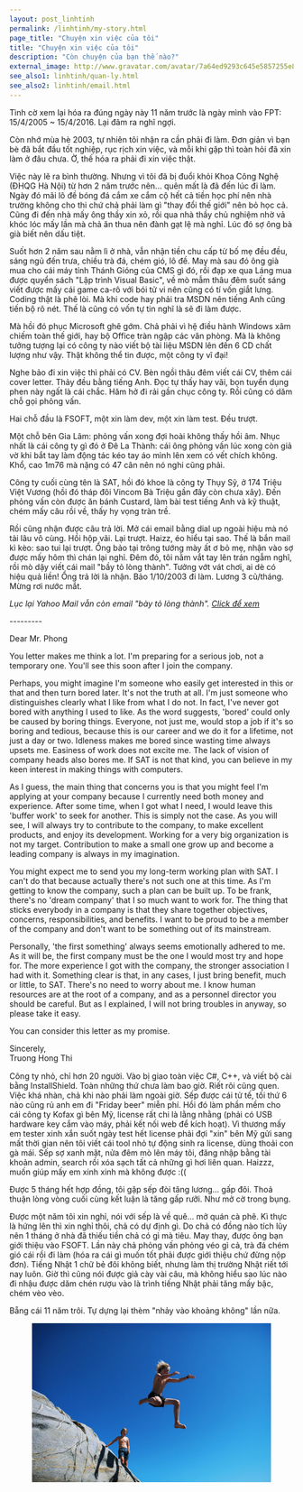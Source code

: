 ```yaml
---
layout: post_linhtinh
permalink: /linhtinh/my-story.html
page_title: "Chuyện xin việc của tôi"
title: "Chuyện xin việc của tôi"
description: "Còn chuyện của bạn thế nào?"
external_image: http://www.gravatar.com/avatar/7a64ed9293c645e5857255e8f2320a8d?s=292&abc=xyz
see_also1: linhtinh/quan-ly.html
see_also2: linhtinh/email.html
---
```

Tình cờ xem lại hóa ra đúng ngày này 11 năm trước là ngày mình vào FPT: 15/4/2005 ~ 15/4/2016. Lại đâm ra nghĩ ngợi.

Còn nhớ mùa hè 2003, tự nhiên tôi nhận ra cần phải đi làm. Đơn giản vì bạn bè đã bắt đầu tốt nghiệp, rục rịch xin việc, và mỗi khi gặp thì toàn hỏi đã xin làm ở đâu chưa. Ờ, thế hóa ra phải đi xin việc thật.

Việc này lẽ ra bình thường. Nhưng vì tôi đã bị đuổi khỏi Khoa Công Nghệ (ĐHQG Hà Nội) từ hơn 2 năm trước nên... quên mất là đã đến lúc đi làm. Ngày đó mãi lô đề bóng đá cắm xe cắm cộ hết cả tiền học phí nên nhà trường không cho thi chứ chả phải làm gì "thay đổi thế giới" nên bỏ học cả. Cũng đi đến nhà mấy ông thầy xin xỏ, rồi qua nhà thầy chủ nghiệm nhờ vả khóc lóc mấy lần mà chả ăn thua nên đành gạt lệ mà nghỉ. Lúc đó sợ ông bà già biết nên dấu tiệt.

Suốt hơn 2 năm sau nằm lì ở nhà, vẫn nhận tiền chu cấp từ bố mẹ đều đều, sáng ngủ đến trưa, chiều trà đá, chém gió, lô đề. May mà sau đó ông già mua cho cái máy tính Thánh Gióng của CMS gì đó, rồi đạp xe qua Láng mua được quyển sách "Lập trình Visual Basic", về mò mẫm thâu đêm suốt sáng viết được mấy cái game ca-rô với bói tử vi nên cũng có tí vốn giắt lưng. Coding thật là phê lòi. Mà khi code hay phải tra MSDN nên tiếng Anh cũng tiến bộ rõ nét. Thế là cũng có vốn tự tin nghĩ là sẽ đi làm được.

Mà hồi đó phục Microsoft ghê gớm. Chả phải vì hệ điều hành Windows xâm chiếm toàn thế giới, hay bộ Office tràn ngập các văn phòng. Mà là không tưởng tượng lại có công ty nào viết bộ tài liệu MSDN lên đến 6 CD chất lượng như vậy. Thật không thể tin được, một công ty vĩ đại!

Nghe bảo đi xin việc thì phải có CV. Bèn ngồi thâu đêm viết cái CV, thêm cái cover letter. Thảy đều bằng tiếng Anh. Đọc tự thấy hay vãi, bọn tuyển dụng phen này ngất là cái chắc. Hăm hở đi rải gần chục công ty. Rồi cũng có dăm chỗ gọi phỏng vấn.

Hai chỗ đầu là FSOFT, một xin làm dev, một xin làm test. Đều trượt.

Một chỗ bên Gia Lâm: phỏng vấn xong đợi hoài không thấy hồi âm. Nhục nhất là cái công ty gì đó ở Đê La Thành: cái ông phỏng vấn lúc xong còn giả vờ khi bắt tay làm động tác kéo tay áo mình lên xem có vết chích không. Khổ, cao 1m76 mà nặng có 47 cân nên nó nghi cũng phải.

Công ty cuối cùng tên là SAT, hồi đó khoe là công ty Thụy Sỹ, ở 174 Triệu Việt Vương (hồi đó tháp đôi Vincom Bà Triệu gần đấy còn chưa xây). Đến phỏng vấn còn được ăn bánh Custard, làm bài test tiếng Anh và kỹ thuật, chém mấy câu rồi về, thấy hy vọng tràn trề.

Rồi cũng nhận được câu trả lời. Mở cái email bằng dial up ngoài hiệu mà nó tải lâu vô cùng. Hồi hộp vãi. Lại trượt. Haizz, éo hiểu tại sao. Thế là bắn mail kì kèo: sao tui lại trượt. Ổng bảo tại trông tướng mày ất ơ bỏ mẹ, nhận vào sợ được mấy hôm thì chán lại nghỉ. Đêm đó, tôi nằm vắt tay lên trán ngẫm nghĩ, rồi mò dậy viết cái mail "bầy tỏ lòng thành". Tưởng vớt vát chơi, ai dè có hiệu quả liền! Ổng trả lời là nhận. Bảo 1/10/2003 đi làm. Lương 3 củ/tháng. Mừng rơi nước mắt.

<div class="note-light-blue" style="margin-bottom:15px">

<div><i>Lục lại Yahoo Mail vẫn còn email "bày tỏ lòng thành". <a href="#" onclick="$('#email_sat').slideDown();$(this).hide();return false">Click để xem <i class="icon  icon-chevron-down"></i></a></i></div>

<div id="email_sat" class="hide">
<p>---------</p>
<p>Dear Mr. Phong</p>

<p>You letter makes me think a lot. I'm preparing for a serious job, not a temporary one. You'll see this soon after I join the company.</p>

<p>Perhaps, you might imagine I'm someone who easily get interested in this or that and then turn bored later. It's not the truth at all. I'm just someone who distinguishes clearly what I like from what I do not. In fact, I've never got bored with anything I used to like. As the word suggests, 'bored' could only be caused by boring things. Everyone, not just me, would stop a job if it's so boring and tedious, because this is our career and we do it for a lifetime, not just a day or two. Idleness makes me bored since wasting time always upsets me. Easiness of work does not excite me. The lack of vision of company heads also bores me. If SAT is not that kind, you can believe in my keen interest in making things with computers.</p>

<p>As I guess, the main thing that concerns you is that you might feel I'm applying at your company because I currently need both money and experience. After some time, when I got what I need, I would leave this 'buffer work' to seek for another. This is simply not the case. As you will see, I will always try to contribute to the company, to make excellent products, and enjoy its development. Working for a very big organization is not my target. Contribution to make a small one grow up and become a leading company is always in my imagination.</p>

<p>You might expect me to send you my long-term working plan with SAT. I can't do that because actually there's not such one at this time. As I'm getting to know the company, such a plan can be built up. To be frank, there's no 'dream company' that I so much want to work for. The thing that sticks everybody in a company is that they share together objectives, concerns, responsibilities, and benefits. I want to be proud to be a member of the company and don't want to be something out of its mainstream.</p>

<p>Personally, 'the first something' always seems emotionally adhered to me. As it will be, the first company must be the one I would most try and hope for. The more experience I got with the company, the stronger association I had with it. Something clear is that, in any cases, I just bring benefit, much or little, to SAT. There's no need to worry about me. I know human resources are at the root of a company, and as a personnel director you should be careful. But as I explained, I will not bring troubles in anyway, so please take it easy.</p>

<p>You can consider this letter as my promise.</p>

<p>Sincerely,<br/> 
Truong Hong Thi</p>
</div>
</div>

Công ty nhỏ, chỉ hơn 20 người. Vào bị giao toàn việc C#, C++, và viết bộ cài bằng InstallShield. Toàn những thứ chưa làm bao giờ. Riết rôi cũng quen. Việc khá nhàn, chả khi nào phải làm ngoài giờ. Sếp được cái tử tế, tối thứ 6 nào cũng rủ anh em đi "Friday beer" miễn phí. Hồi đó làm phần mềm cho cái công ty Kofax gì bên Mỹ, license rất chi là lằng nhằng (phải có USB hardware key cắm vào máy, phải kết nối web để kích hoạt). Vì thương mấy em tester xinh xắn suốt ngày test hết license phải đợi "xin" bên Mỹ gửi sang mất thời gian nên tôi viết cái tool nhỏ tự động sinh ra license, dùng thoải con gà mái. Sếp sợ xanh mặt, nửa đêm mò lên máy tôi, đăng nhập bằng tài khoản admin, search rồi xóa sạch tất cả những gì hơi liên quan. Haizzz, muốn giúp mấy em xinh xinh mà không được :((

Được 5 tháng hết hợp đồng, tôi gặp sếp đòi tăng lương... gấp đôi. Thoả thuận lòng vòng cuối cùng kết luận là tăng gấp rưỡi. Như mở cờ trong bụng.

Được một năm tôi xin nghỉ, nói với sếp là về quê... mở quán cà phê. Kì thực là hứng lên thì xin nghỉ thôi, chả có dự định gì. Do chả có đồng nào tích lũy nên 1 tháng ở nhà đã thiếu tiền chả có gì mà tiêu. May thay, được ông bạn giới thiệu vào FSOFT. Lần này chả phỏng vấn phỏng véo gì cả, trà đá chém gió cái rồi đi làm (hóa ra cái gì muốn tốt phải được giới thiệu chứ đừng nộp đơn). Tiếng Nhật 1 chữ bẻ đôi không biết, nhưng làm thị trường Nhật riết tới nay luôn. Giờ thì cũng nói được giả cày vài câu, mà không hiểu sao lúc nào đi nhậu được dăm chén rượu vào là trình tiếng Nhật phải tăng mấy bậc, chém vèo vèo.

Bẵng cái 11 năm trôi. Tự dựng lại thèm "nhảy vào khoảng không" lần nữa.

<figure>
  <div class="img-container" data-origin="Nanaki on Flickr">
  <img src="/media/jump_600.jpg" alt="Nhảy vào khoảng không"></img>
  </div>
</figure>